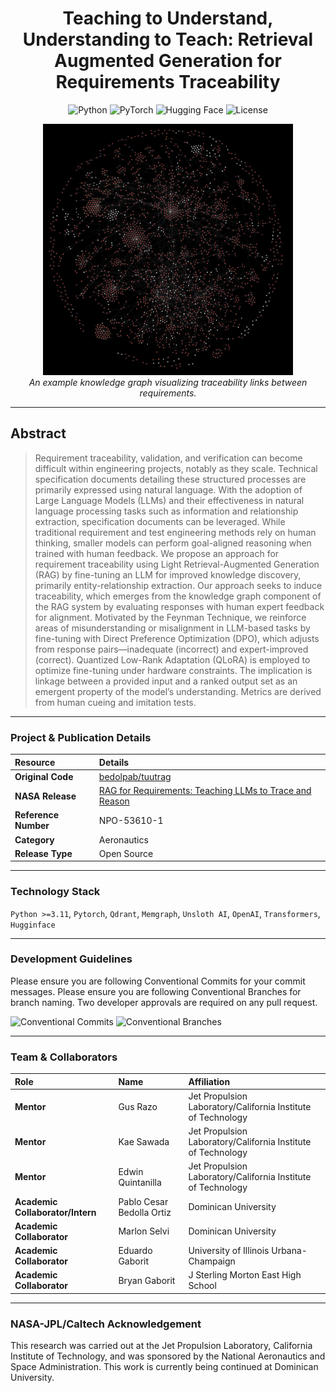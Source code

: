 <h1 align="center">Teaching to Understand, Understanding to Teach: Retrieval Augmented Generation for Requirements Traceability</h1>

<p align="center">
  <img alt="Python" src="https://img.shields.io/badge/Python-3.11+-blue?logo=python&logoColor=white">
  <img alt="PyTorch" src="https://img.shields.io/badge/PyTorch-2.0+-ee4c2c?logo=pytorch&logoColor=white">
  <img alt="Hugging Face" src="https://img.shields.io/badge/Hugging%20Face-Transformers-yellow">
  <img alt="License" src="https://img.shields.io/badge/Release-Open%20Source-brightgreen">
</p>

<p align="center">
  <img src="./README.png" width="400">
  <br>
  <em>An example knowledge graph visualizing traceability links between requirements.</em>
</p>


***

## Abstract
> Requirement traceability, validation, and verification can become difficult within engineering projects, notably as they scale. Technical specification documents detailing these structured processes are primarily expressed using natural language. With the adoption of Large Language Models (LLMs) and their effectiveness in natural language processing tasks such as information and relationship extraction, specification documents can be leveraged. While traditional requirement and test engineering methods rely on human thinking, smaller models can perform goal-aligned reasoning when trained with human feedback. We propose an approach for requirement traceability using Light Retrieval-Augmented Generation (RAG) by fine-tuning an LLM for improved knowledge discovery, primarily entity-relationship extraction. Our approach seeks to induce traceability, which emerges from the knowledge graph component of the RAG system by evaluating responses with human expert feedback for alignment. Motivated by the Feynman Technique, we reinforce areas of misunderstanding or misalignment in LLM-based tasks by fine-tuning with Direct Preference Optimization (DPO), which adjusts from response pairs—inadequate (incorrect) and expert-improved (correct). Quantized Low-Rank Adaptation (QLoRA) is employed to optimize fine-tuning under hardware constraints. The implication is linkage between a provided input and a ranked output set as an emergent property of the model’s understanding. Metrics are derived from human cueing and imitation tests.

***

### **Project & Publication Details**

| **Resource** | **Details** |
| :--- | :--- |
| **Original Code** | [bedolpab/tuutrag](https://github.com/bedolpab/tuutrag) |
| **NASA Release** | [RAG for Requirements: Teaching LLMs to Trace and Reason](https://software.nasa.gov/software/NPO-53610-1) |
| **Reference Number** | NPO-53610-1 |
| **Category** | Aeronautics |
| **Release Type** | Open Source |

***

### **Technology Stack**
`Python >=3.11`, `Pytorch`, `Qdrant`, `Memgraph`, `Unsloth AI`, `OpenAI`, `Transformers`, `Hugginface`
***

### **Development Guidelines**

Please ensure you are following Conventional Commits for your commit messages.
Please ensure you are following Conventional Branches for branch naming.
Two developer approvals are required on any pull request.
<p align="left">
  <img src="https://img.shields.io/badge/Conventional%20Commits-1.0.0-yellow.svg" alt="Conventional Commits">
  <img src="https://img.shields.io/badge/Conventional%20Branches-1.0.0-yellow.svg" alt="Conventional Branches">
</p>

***

### **Team & Collaborators**

| **Role** | **Name** | **Affiliation** |
| :--- | :--- | :--- |
| **Mentor** | Gus Razo | Jet Propulsion Laboratory/California Institute of Technology |
| **Mentor** | Kae Sawada | Jet Propulsion Laboratory/California Institute of Technology |
| **Mentor** | Edwin Quintanilla | Jet Propulsion Laboratory/California Institute of Technology |
| **Academic Collaborator/Intern** | Pablo Cesar Bedolla Ortiz | Dominican University |
| **Academic Collaborator** | Marlon Selvi | Dominican University |
| **Academic Collaborator** | Eduardo Gaborit | University of Illinois Urbana-Champaign |
| **Academic Collaborator** | Bryan Gaborit | J Sterling Morton East High School |

***

### **NASA-JPL/Caltech Acknowledgement**

This research was carried out at the Jet Propulsion Laboratory, California Institute of Technology, and was sponsored by the National Aeronautics and Space Administration. This work is currently being continued at Dominican University.
